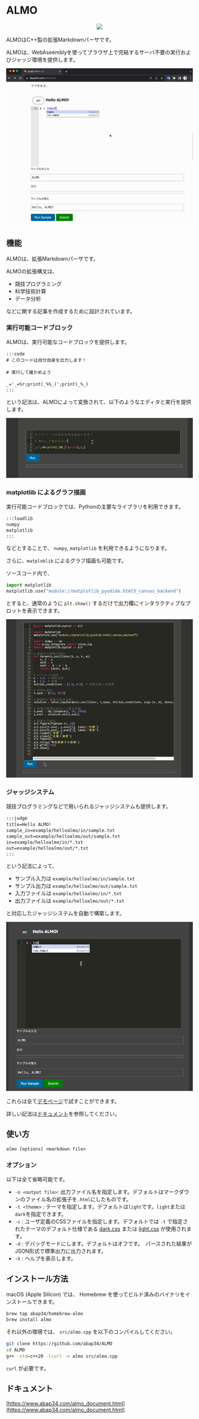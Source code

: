 # ALMO


<p align="center">
<img src="https://www.abap34.com/almo_logo.png" width="300px">
</p>


ALMOはC++製の拡張Markdownパーサです。 

ALMOは、WebAseemblyを使ってブラウザ上で完結するサーバ不要の実行およびジャッジ環境を提供します。 

![](example/demo.gif)


## 機能

ALMOは、拡張Markdownパーサです。

ALMOの拡張構文は、

- 競技プログラミング
- 科学技術計算
- データ分析

などに関する記事を作成するために設計されています。

### 実行可能コードブロック

ALMOは、実行可能なコードブロックを提供します。

```
:::code
# このコードは自分自身を出力します！　

# 実行して確かめよう

_='_=%r;print(_%%_)';print(_%_)
:::
```

という記法は、ALMOによって変換されて、以下のようなエディタと実行を提供します。

![](example/demo_code.gif)

### matplotlib によるグラフ描画

実行可能コードブロックでは、Pythonの主要なライブラリを利用できます。

```
:::loadlib
numpy
matplotlib
:::
```

などとすることで、 `numpy`, `matplotlib` を利用できるようになります。

さらに、`matploblib` によるグラフ描画も可能です。

ソースコード内で、　

```python
import matplotlib
matplotlib.use("module://matplotlib_pyodide.html5_canvas_backend")
```

とすると、通常のように `plt.show()` するだけで出力欄にインタラクティブなプロットを表示できます。

![](example/demo_plot.gif)

### ジャッジシステム

競技プログラミングなどで用いられるジャッジシステムも提供します。

```
:::judge
title=Hello ALMO!　　　                        
sample_in=example/helloalmo/in/sample.txt     
sample_out=example/helloalmo/out/sample.txt  
in=example/helloalmo/in/*.txt                 
out=example/helloalmo/out/*.txt               
:::
```

という記法によって、

- サンプル入力は `example/helloalmo/in/sample.txt` 
- サンプル出力は `example/helloalmo/out/sample.txt`
- 入力ファイルは `example/helloalmo/in/*.txt`
- 出力ファイルは `example/helloalmo/out/*.txt`

と対応したジャッジシステムを自動で構築します。

![](example/demo_judge.gif)



これらは全て[デモページ](https://www.abap34.com/almo.html)で試すことができます。

詳しい記法は[ドキュメント](https://www.abap34.com/almo_document.html)を参照してください。


## 使い方

`almo [options] <markdown file>`

### オプション

以下は全て省略可能です。

- `-o <output file>`: 出力ファイル名を指定します。デフォルトはマークダウンのファイル名の拡張子を`.html`にしたものです。
- `-t <theme>` : テーマを指定します。デフォルトは`light`です。`light`または`dark`を指定できます。 
- `-c` : ユーザ定義のCSSファイルを指定します。デフォルトでは `-t` で指定されたテーマのデフォルト仕様である
[dark.css](https://github.com/abap34/ALMO/blob/main/src/dark.css) または [light.css](https://github.com/abap34/ALMO/blob/main/src/light.css) が使用されます。 
- `-d` : デバッグモードにします。デフォルトはオフです。　パースされた結果がJSON形式で標準出力に出力されます。
- `-h` : ヘルプを表示します。


## インストール方法

macOS (Apple Silicon) では、 Homebrew を使ってビルド済みのバイナリをインストールできます。

```bash
brew tap abap34/homebrew-almo
brew install almo
```

それ以外の環境では、 `src/almo.cpp` を以下のコンパイルしてください。

```bash
git clone https://github.com/abap34/ALMO
cd ALMO
g++ -std=c++20 -lcurl -o almo src/almo.cpp
```

`curl` が必要です。

## ドキュメント

[https://www.abap34.com/almo_document.html](https://www.abap34.com/almo_document.html)